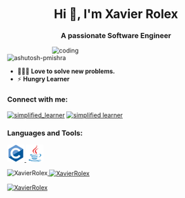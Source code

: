 <h1 align="center">Hi 👋, I'm Xavier Rolex</h1>
 <h3 align="center">A passionate Software Engineer</h3>

 <img align="right" alt="coding" width="400" src="https://user-images.githubusercontent.com/55389276/140866485-8fb1c876-9a8f-4d6a-98dc-08c4981eaf70.gif">

 <p align="left"> <img src="https://komarev.com/ghpvc/?username=xavierrolex-pmishra&label=Profile%20views&color=0e75b6&style=flat" alt="ashutosh-pmishra" /> </p>

 - 👨🏻‍💻 **Love to solve new problems.** 
- ⚡ **Hungry Learner**
<h3 align="left">Connect with me:</h3>
<p align="left">
<a href="https://www.instagram.com/_xavierrolex_/" target="blank"><img align="center" src="https://raw.githubusercontent.com/rahuldkjain/github-profile-readme-generator/master/src/images/icons/Social/instagram.svg" alt="simplified_learner" height="30" width="40" /></a>
<a href="https://youtube.com/c/SilentAssassin7" target="blank"><img align="center" src="https://raw.githubusercontent.com/rahuldkjain/github-profile-readme-generator/master/src/images/icons/Social/youtube.svg" alt="simplified learner" height="30" width="40" /></a>
</p>
<h3 align="left">Languages and Tools:</h3>
<p align="left"> <a href="https://www.cprogramming.com/" target="_blank" rel="noreferrer"> <img src="https://raw.githubusercontent.com/devicons/devicon/master/icons/c/c-original.svg" alt="c" width="40" height="40"/> </a> <a href="https://www.java.com" target="_blank" rel="noreferrer"> <img src="https://raw.githubusercontent.com/devicons/devicon/master/icons/java/java-original.svg" alt="java" width="40" height="40"/> </p>
<p><img align="left" src="https://github-readme-stats.vercel.app/api/top-langs?username=XavierRolex&show_icons=true&theme=tokyonight&layout=compact" alt="XavierRolex" /></p>
<p>&nbsp;<img align="center" src="https://github-readme-stats.vercel.app/api?username=XavierRolex&show_icons=true&theme=tokyonight" alt="XavierRolex" /></p>
<p><img align="center" src="https://github-readme-streak-stats.herokuapp.com/?user=XavierRolex&show_icons=true&theme=tokyonight" alt="XavierRolex" /></p>
